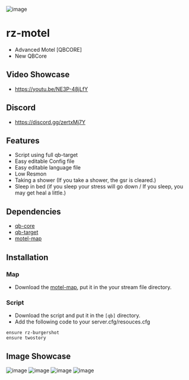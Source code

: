 ![image](https://cdn.discordapp.com/attachments/352733374235803648/1070409742054342756/MOTEL.png)

# rz-motel
- Advanced Motel [QBCORE]
- New QBCore

## Video Showcase
- https://youtu.be/NE3P-48jLfY
## Discord
- https://discord.gg/zertxMj7Y

## Features
- Script using full qb-target
- Easy editable Config file
- Easy editable language file
- Low Resmon
- Taking a shower (If you take a shower, the gsr is cleared.)
- Sleep in bed (if you sleep your stress will go down / If you sleep, you may get heal a little.)

## Dependencies
- [qb-core](https://github.com/qbcore-framework/qb-core)
- [qb-target](https://github.com/qbcore-framework/qb-target)
- [motel-map](https://forum.cfx.re/t/free-mlo-two-story-apartment/4830672)

## Installation

### Map
- Download the [motel-map](https://forum.cfx.re/t/free-mlo-two-story-apartment/4830672), put it in the your stream file directory.

### Script
- Download the script and put it in the `[qb]` directory.
- Add the following code to your server.cfg/resouces.cfg
```
ensure rz-burgershot
ensure twostory
```

## Image Showcase
![image](https://cdn.discordapp.com/attachments/352733374235803648/1070409019103121428/1.png)
![image](https://cdn.discordapp.com/attachments/352733374235803648/1070409019489009784/2.png)
![image](https://cdn.discordapp.com/attachments/352733374235803648/1070409019962949703/3.png)
![image](https://cdn.discordapp.com/attachments/352733374235803648/1070409020483059742/4.png)


